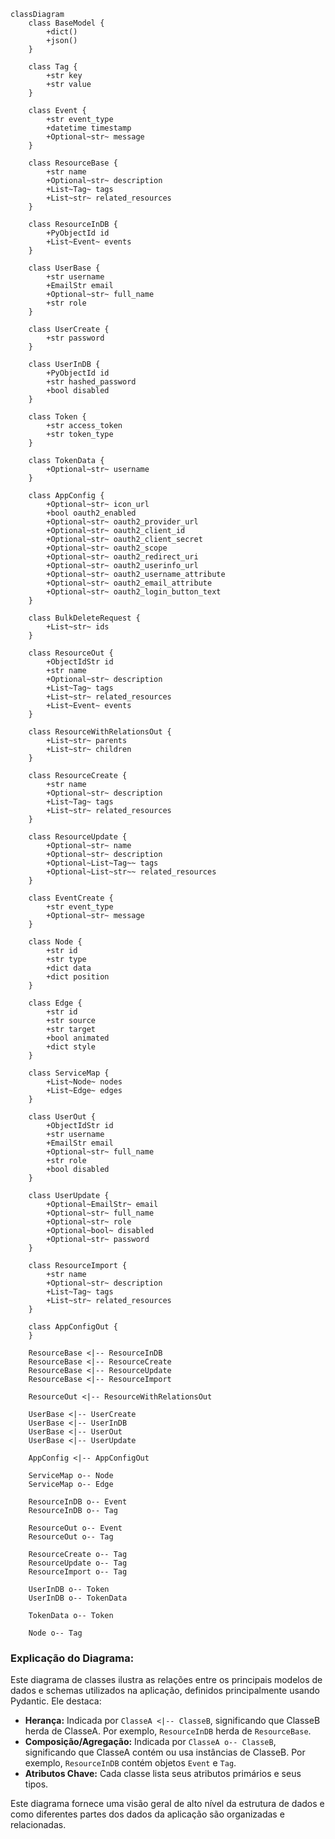 ```mermaid
classDiagram
    class BaseModel {
        +dict()
        +json()
    }

    class Tag {
        +str key
        +str value
    }

    class Event {
        +str event_type
        +datetime timestamp
        +Optional~str~ message
    }

    class ResourceBase {
        +str name
        +Optional~str~ description
        +List~Tag~ tags
        +List~str~ related_resources
    }

    class ResourceInDB {
        +PyObjectId id
        +List~Event~ events
    }

    class UserBase {
        +str username
        +EmailStr email
        +Optional~str~ full_name
        +str role
    }

    class UserCreate {
        +str password
    }

    class UserInDB {
        +PyObjectId id
        +str hashed_password
        +bool disabled
    }

    class Token {
        +str access_token
        +str token_type
    }

    class TokenData {
        +Optional~str~ username
    }

    class AppConfig {
        +Optional~str~ icon_url
        +bool oauth2_enabled
        +Optional~str~ oauth2_provider_url
        +Optional~str~ oauth2_client_id
        +Optional~str~ oauth2_client_secret
        +Optional~str~ oauth2_scope
        +Optional~str~ oauth2_redirect_uri
        +Optional~str~ oauth2_userinfo_url
        +Optional~str~ oauth2_username_attribute
        +Optional~str~ oauth2_email_attribute
        +Optional~str~ oauth2_login_button_text
    }

    class BulkDeleteRequest {
        +List~str~ ids
    }

    class ResourceOut {
        +ObjectIdStr id
        +str name
        +Optional~str~ description
        +List~Tag~ tags
        +List~str~ related_resources
        +List~Event~ events
    }

    class ResourceWithRelationsOut {
        +List~str~ parents
        +List~str~ children
    }

    class ResourceCreate {
        +str name
        +Optional~str~ description
        +List~Tag~ tags
        +List~str~ related_resources
    }

    class ResourceUpdate {
        +Optional~str~ name
        +Optional~str~ description
        +Optional~List~Tag~~ tags
        +Optional~List~str~~ related_resources
    }

    class EventCreate {
        +str event_type
        +Optional~str~ message
    }

    class Node {
        +str id
        +str type
        +dict data
        +dict position
    }

    class Edge {
        +str id
        +str source
        +str target
        +bool animated
        +dict style
    }

    class ServiceMap {
        +List~Node~ nodes
        +List~Edge~ edges
    }

    class UserOut {
        +ObjectIdStr id
        +str username
        +EmailStr email
        +Optional~str~ full_name
        +str role
        +bool disabled
    }

    class UserUpdate {
        +Optional~EmailStr~ email
        +Optional~str~ full_name
        +Optional~str~ role
        +Optional~bool~ disabled
        +Optional~str~ password
    }

    class ResourceImport {
        +str name
        +Optional~str~ description
        +List~Tag~ tags
        +List~str~ related_resources
    }

    class AppConfigOut {
    }

    ResourceBase <|-- ResourceInDB
    ResourceBase <|-- ResourceCreate
    ResourceBase <|-- ResourceUpdate
    ResourceBase <|-- ResourceImport

    ResourceOut <|-- ResourceWithRelationsOut

    UserBase <|-- UserCreate
    UserBase <|-- UserInDB
    UserBase <|-- UserOut
    UserBase <|-- UserUpdate

    AppConfig <|-- AppConfigOut

    ServiceMap o-- Node
    ServiceMap o-- Edge

    ResourceInDB o-- Event
    ResourceInDB o-- Tag

    ResourceOut o-- Event
    ResourceOut o-- Tag

    ResourceCreate o-- Tag
    ResourceUpdate o-- Tag
    ResourceImport o-- Tag

    UserInDB o-- Token
    UserInDB o-- TokenData

    TokenData o-- Token

    Node o-- Tag

```

### Explicação do Diagrama:

Este diagrama de classes ilustra as relações entre os principais modelos de dados e schemas utilizados na aplicação, definidos principalmente usando Pydantic. Ele destaca:

*   **Herança:** Indicada por `ClasseA <|-- ClasseB`, significando que ClasseB herda de ClasseA. Por exemplo, `ResourceInDB` herda de `ResourceBase`.
*   **Composição/Agregação:** Indicada por `ClasseA o-- ClasseB`, significando que ClasseA contém ou usa instâncias de ClasseB. Por exemplo, `ResourceInDB` contém objetos `Event` e `Tag`.
*   **Atributos Chave:** Cada classe lista seus atributos primários e seus tipos.

Este diagrama fornece uma visão geral de alto nível da estrutura de dados e como diferentes partes dos dados da aplicação são organizadas e relacionadas.